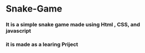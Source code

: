 # Snake-Game
### It is a simple snake game made using Html , CSS, and javascript
### it is made as a learing Priject
